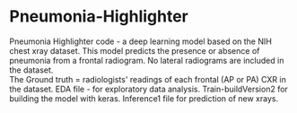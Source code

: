 # Pneumonia-Highlighter
Pneumonia Highlighter code - a deep learning model based on the NIH chest xray dataset.
This model predicts the presence or absence of pneumonia from a frontal radiogram. 
No lateral radiograms are included in the dataset.  
The Ground truth = radiologists' readings of each frontal (AP or PA) CXR in the dataset.
EDA file - for exploratory data analysis.
Train-buildVersion2 for building the model with keras.
Inference1 file for prediction of new xrays. 
